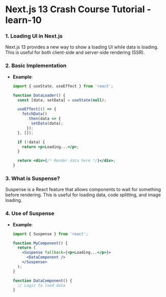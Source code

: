 # Next.js 13 Crash Course Tutorial - learn-10

### 1. Loading UI in Next.js

Next.js 13 provides a new way to show a loading UI while data is loading. This is useful for both client-side and server-side rendering (SSR).

### 2. Basic Implementation

- **Example**:

  ```jsx
  import { useState, useEffect } from 'react';

  function DataLoader() {
    const [data, setData] = useState(null);

    useEffect(() => {
      fetchData()
        .then(data => {
          setData(data);
        });
    }, []);

    if (!data) {
      return <p>Loading...</p>;
    }

    return <div>{/* Render data here */}</div>;
  }
  ```

### 3. What is Suspense?

Suspense is a React feature that allows components to wait for something before rendering. This is useful for loading data, code splitting, and image loading.

### 4. Use of Suspense

- **Example**:

  ```jsx
  import { Suspense } from 'react';

  function MyComponent() {
    return (
      <Suspense fallback={<p>Loading...</p>}>
        <DataComponent />
      </Suspense>
    );
  }

  function DataComponent() {
    // Logic to load data
  }
  ```